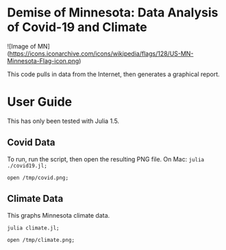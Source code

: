 Demise of Minnesota: Data Analysis of Covid-19 and Climate
===========
![Image of MN]
(https://icons.iconarchive.com/icons/wikipedia/flags/128/US-MN-Minnesota-Flag-icon.png)

This code pulls in data from the Internet, then generates a graphical report.

# User Guide

This has only been tested with Julia 1.5.

## Covid Data
To run, run the script, then open the resulting PNG file.   On Mac:
``` julia ./covid19.jl; ```

``` open /tmp/covid.png; ```

## Climate Data

This graphs Minnesota climate data.

``` julia climate.jl; ```

``` open /tmp/climate.png; ```
